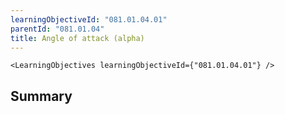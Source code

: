 ```yaml
---
learningObjectiveId: "081.01.04.01"
parentId: "081.01.04"
title: Angle of attack (alpha)
---
```


```tsx eval
<LearningObjectives learningObjectiveId={"081.01.04.01"} />
```

## Summary

